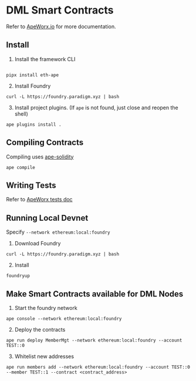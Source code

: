 # DML Smart Contracts

Refer to [ApeWorx.io](https://docs.apeworx.io/ape/latest/userguides/quickstart.html) for more documentation.

## Install

1. Install the framework CLI
```shell

pipx install eth-ape
```

2. Install Foundry
```shell
curl -L https://foundry.paradigm.xyz | bash
```

3. Install project plugins. (If `ape` is not found, just close and reopen the shell)
```shell
ape plugins install .
```

## Compiling Contracts
Compiling uses [ape-solidity](https://github.com/ApeWorX/ape-solidity)
```shell
ape compile
```

## Writing Tests
Refer to [ApeWorx tests doc](https://docs.apeworx.io/ape/latest/userguides/testing.html)

## Running Local Devnet
Specify `--network ethereum:local:foundry`
1. Download Foundry
```shell
curl -L https://foundry.paradigm.xyz | bash
```
2. Install 
```shell
foundryup
```

## Make Smart Contracts available for DML Nodes

1. Start the foundry network
```
ape console --network ethereum:local:foundry
```
2. Deploy the contracts
```
ape run deploy MemberMgt --network ethereum:local:foundry --account TEST::0
```
3. Whitelist new addresses
```
ape run members add --network ethereum:local:foundry --account TEST::0 --member TEST::1 --contract <contract_address>
```
